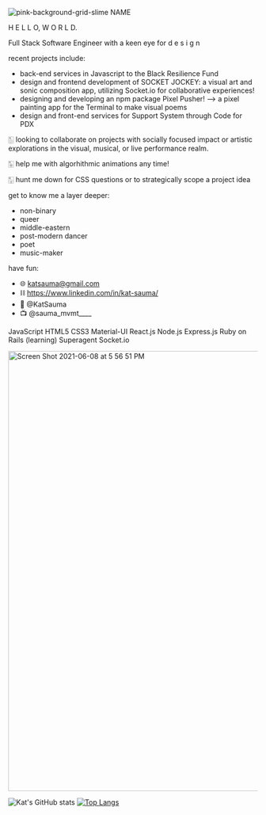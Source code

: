 
![pink-background-grid-slime NAME](https://user-images.githubusercontent.com/74579728/117240753-6431ca00-ade6-11eb-8bbd-96842c72f260.jpg)




<!--
**kat-sauma/kat-sauma** is a ✨ _special_ ✨ repository because its `README.md` (this file) appears on your GitHub profile. -->

H E L L O, W O R L D.
 
Full Stack Software Engineer with a keen eye for d e s i g n 

recent projects include: 
* back-end services in Javascript to the Black Resilience Fund
* design and frontend development of SOCKET JOCKEY: a visual art and sonic composition app, utilizing Socket.io for collaborative experiences!
* designing and developing an npm package Pixel Pusher! --> a pixel painting app for the Terminal to make visual poems
* design and front-end services for Support System through Code for PDX


🀢 looking to collaborate on projects with socially focused impact or artistic explorations in the visual, musical, or live performance realm.


🀥 help me with algorhithmic animations any time!


🀣 hunt me down for CSS questions or to strategically scope a project idea


get to know me a layer deeper:
* non-binary
* queer
* middle-eastern
* post-modern dancer
* poet
* music-maker

have fun:
- 🌐  katsauma@gmail.com
- ⛓  https://www.linkedin.com/in/kat-sauma/
- 🐣  @KatSauma
- 📺  @sauma_mvmt____

JavaScript
HTML5
CSS3
Material-UI
React.js
Node.js
Express.js
Ruby on Rails (learning)
Superagent
Socket.io

<img width="889" alt="Screen Shot 2021-06-08 at 5 56 51 PM" src="https://user-images.githubusercontent.com/74579728/124191877-4b0d6880-da79-11eb-939a-e79ac40c3116.png">


![Kat's GitHub stats](https://github-readme-stats.vercel.app/api?username=kat-sauma&theme=buefy&show_icons=true&bg_color=DEG,FFC476,FFEF72,B3F0C4,E2D3F2,A3C0FA)
[![Top Langs](https://github-readme-stats.vercel.app/api/top-langs/?username=kat-sauma&layout=compact)](https://github.com/kat-sauma/github-readme-stats&text_color=DEG,A3C0FA)

